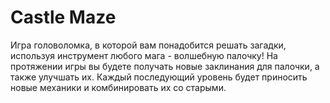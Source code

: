 # Castle Maze
Игра головоломка, в которой вам понадобится решать загадки, используя инструмент
любого мага - волшебную палочку! На протяжении игры вы будете получать новые
заклинания для палочки, а также улучшать их. Каждый последующий уровень будет
приносить новые механики и комбинировать их со старыми.
